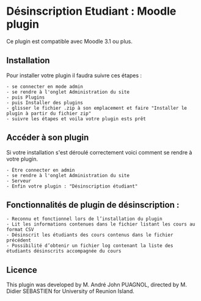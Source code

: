 # Désinscription Etudiant : Moodle plugin

Ce plugin est compatible avec Moodle 3.1 ou plus.

## Installation

Pour installer votre plugin il faudra suivre ces étapes :

    - se connecter en mode admin
    - se rendre à l'onglet Administration du site
    - puis Plugins
    - puis Installer des plugins
    - glisser le fichier .zip à son emplacement et faire "Installer le plugin à partir du fichier zip"
    - suivre les étapes et voila votre plugin ests prêt

## Accéder à son plugin

Si votre installation s'est déroulé correctement voici comment se rendre à votre plugin.

    - Être connecter en admin
    - se rendre à l'onglet Administration du site
    - Serveur
    - Enfin votre plugin : "Désinscription étudiant"

## Fonctionnalités de plugin de désinscription :

    - Reconnu et fonctionnel lors de l’installation du plugin
    - Lit les informations contenues dans le fichier listant les cours au format CSV
    - Désinscrit les étudiants des cours contenus dans le fichier précédent
    - Possibilité d’obtenir un fichier log contenant la liste des étudiants désinscrits accompagnée du cours

## Licence

This plugin was developed by M. André John PUAGNOL, directed by M. Didier SEBASTIEN for University of Reunion Island.